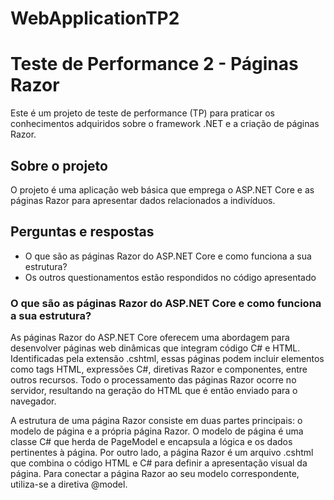 # WebApplicationTP2

# Teste de Performance 2 - Páginas Razor

Este é um projeto de teste de performance (TP) para praticar os conhecimentos adquiridos sobre o framework .NET e a criação de páginas Razor.

## Sobre o projeto

O projeto é uma aplicação web básica que emprega o ASP.NET Core e as páginas Razor para apresentar dados relacionados a indivíduos.

## Perguntas e respostas

- O que são as páginas Razor do ASP.NET Core e como funciona a sua estrutura?
- Os outros questionamentos estão respondidos no código apresentado

### O que são as páginas Razor do ASP.NET Core e como funciona a sua estrutura?

As páginas Razor do ASP.NET Core oferecem uma abordagem para desenvolver páginas web dinâmicas que integram código C# e HTML. Identificadas pela extensão .cshtml, essas páginas podem incluir elementos como tags HTML, expressões C#, diretivas Razor e componentes, entre outros recursos. Todo o processamento das páginas Razor ocorre no servidor, resultando na geração do HTML que é então enviado para o navegador.

A estrutura de uma página Razor consiste em duas partes principais: o modelo de página e a própria página Razor. O modelo de página é uma classe C# que herda de PageModel e encapsula a lógica e os dados pertinentes à página. Por outro lado, a página Razor é um arquivo .cshtml que combina o código HTML e C# para definir a apresentação visual da página. Para conectar a página Razor ao seu modelo correspondente, utiliza-se a diretiva @model.
